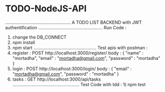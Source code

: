 # TODO-NodeJS-API
....................................................
A TODO LIST BACKEND with JWT authentification
...................................................
Run Code : 
  1) change the DB_CONNECT 
  2) npm install 
  3) npm start
..................................................
Test apis with postman : 
  1) register : POST http://localhost:3000/register/ 
                body : 
                {
                     "name" : "mortadha",
                     "email" : "mortadha@gmail.com",
                     "password" : "mortadha"
                }
  2) login : POST http://localhost:3000/login/ 
                body : 
                {
                     "email" : "mortadha@gmail.com",
                     "password" : "mortadha"
                }
  3) tasks : GET http://localhost:3000/api/tasks 
.....................................................
Test Code with tdd : 
    1) npm test
